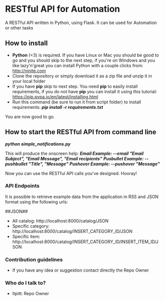 # RESTful API for Automation
A RESTful API written in Python, using Flask. It can be used for Automation or other tasks

## How to install
* **Python** (<3) is required. If you have Linux or Mac you should be good to go and you should skip to the next step, if you're on Windows and you like lazy'n'great you can install Python with a couple clicks from: http://ninite.com
* Clone the repository or simply download it as a zip file and unzip it in your local folder
* If you have **pip** skip to next step. You need **pip** to easily install requirements, if you do not have **pip** you can install it using this tutorial: https://pip.pypa.io/en/latest/installing.html
* Run this command (be sure to run it from script folder) to install requirements: ***pip install -r requirements.txt***

You are now good to go.

## How to start the RESTful API from command line
***python simple_notifications.py***

This will produce the onscreen help:
***Email Example:     --email "Email Subject", "Email Message", "Email recipients"***
***Pusbullet Example: --pushbullet "Title", "Message"***
***Pushover Example:  --pushover "Message"***

Now you can use the RESTful API calls you've designed. Hooray!

### API Endpoints ###

It is possible to retrieve example data from the application in RSS and JSON format using the following urls:

##JSON##
* All catalog: http://localhost:8000/catalog/JSON
* Specific category: http://localhost:8000/catalog/INSERT_CATEGORY_ID/JSON
* Specific item: http://localhost:8000/catalog/INSERT_CATEGORY_ID/INSERT_ITEM_ID/JSON

### Contribution guidelines ###

* If you have any idea or suggestion contact directly the Repo Owner

### Who do I talk to? ###

* ltpitt: Repo Owner
